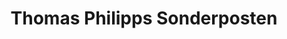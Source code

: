 ---
title: "Thomas Philipps Sonderposten"
url: /belgershain/thomas-philipps-sonderposten/
shop: Kramladen
---